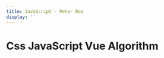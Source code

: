 ```yaml
---
title: JavaScript - Peter Roe
display: ''
---
```


<div class="prose m-auto mb-8 select-none">
  <h1 class="mb-0 ">
    <router-link to="/notes" class="opacity-20 hover:opacity-50 !border-none !font-400">Css</router-link>
    JavaScript
    <router-link to="/vue" class="opacity-20 hover:opacity-50 !border-none !font-400">Vue</router-link>
    <router-link to="/algorithm" class="opacity-20 hover:opacity-50 !border-none !font-400"> Algorithm</router-link>
  </h1>
</div>

<ClientOnly>
  <Plum/>
</ClientOnly>

<ListNotes type="js"/>